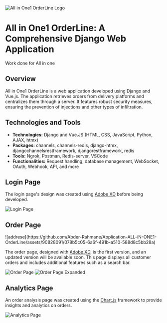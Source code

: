<!DOCTYPE html>
<html lang="en">
<head>
    <meta charset="UTF-8">
    <meta http-equiv="X-UA-Compatible" content="IE=edge">
    <meta name="viewport" content="width=device-width, initial-scale=1.0">

</head>
<body>

<img src="https://user-images.githubusercontent.com/90828091/175833466-de259052-f9b5-479e-84f6-8e50bbcb4cb6.svg" alt="All in One1 OrderLine Logo">

<h1>All in One1 OrderLine: A Comprehensive Django Web Application</h1>

<p>Work done for All in one</p>

<h2>Overview</h2>

<p>All in One1 OrderLine is a web application developed using Django and Vue.js. The application retrieves orders from delivery platforms and centralizes them through a server. It features robust security measures, ensuring the prevention of injections and other types of infiltration.</p>

<h2>Technologies and Tools</h2>

<ul>
    <li><strong>Technologies:</strong> Django and Vue.JS (HTML, CSS, JavaScript, Python, AJAX, htmx)</li>
    <li><strong>Packages:</strong> channels, channels-redis, django-htmx, djangochannelsrestframework, djangorestframework, redis</li>
    <li><strong>Tools:</strong> Ngrok, Postman, Redis-server, VSCode</li>
    <li><strong>Functionalities:</strong> Request handling, database management, WebSocket, OAuth, Webhook, API, and more</li>
</ul>

<h2>Login Page</h2>

<p>The login page's design was created using <a href="https://www.adobe.com/fr/products/xd.html">Adobe XD</a> before being developed. </p>

<img src="https://user-images.githubusercontent.com/90828091/214683032-53990162-f7a0-4312-a277-04bad3f67dfb.png" alt="Login Page">

<br>

<h2>Order Page</h2>
![addrese](https://github.com/Abder-Rahmane/Application-ALL-iN-ONE1-OrderLine/assets/90828091/078b5c05-6a6f-491b-a510-588d8c5bb28a)

<p>The order page, designed with <a href="https://www.adobe.com/fr/products/xd.html">Adobe XD</a>, is the first version, and an updated version will be available soon. This page displays all customer orders and includes additional features such as a search bar.</p>

<img src="https://user-images.githubusercontent.com/90828091/214683149-79fae03b-08ed-497e-a069-dcecd1839021.png" alt="Order Page">
<img src="https://user-images.githubusercontent.com/90828091/214683528-dfcd38e5-6cb1-4226-b40b-f77a80cc3ba2.png" alt="Order Page Expanded">

<h2>Analytics Page</h2>

<p>An order analysis page was created using the <a href="https://www.chartjs.org/">Chart.js</a> framework to provide insights and analytics on orders.</p>

<img src="https://user-images.githubusercontent.com/90828091/214683328-5f0867a8-bc0c-4c0d-bb00-b418405accec.png" alt="Analytics Page">
